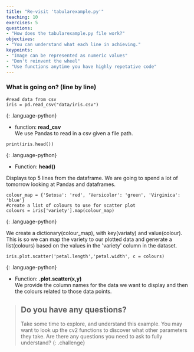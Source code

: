 ```yaml
---
title: "Re-visit 'tabularexample.py'"
teaching: 10
exercises: 5
questions:
- "How does the tabularexample.py file work?"
objectives:
- "You can understand what each line in achieving."
keypoints:
- "Image can be represented as numeric values"
- "Don't reinvent the wheel"
- "Use functions anytime you have highly repetative code"
---
```


### What is going on? (line by line)

```
#read data from csv
iris = pd.read_csv("data/iris.csv")
```
{: .language-python}

* function: **read_csv**  
We use Pandas to read in a csv given a file path.


```
print(iris.head())
```
{: .language-python}

* Function: **head()**

Displays top 5 lines from the dataframe. We are going to spend a lot of tomorrow looking at Pandas and dataframes.

```
colour_map = {'Setosa': 'red', 'Versicolor': 'green', 'Virginica': 'blue'}
#create a list of colours to use for scatter plot
colours = iris['variety'].map(colour_map)
```
{: .language-python}
 
We create a dictionary(colour_map), with key(variaty) and value(colour). This is so we can map the variety to our plotted data and generate a list(colours) based on the values in the 'variety' column in the dataset.

```
iris.plot.scatter('petal.length','petal.width', c = colours)
```
{: .language-python}

* Function: **.plot.scatter(x,y)**  
We provide the column names for the data we want to display and then the colours related to those data points. 


> ## Do you have any questions?
> Take some time to explore, and understand this example. You may want to look up the cv2 functions to discover what other parameters they take. Are there any questions you need to ask to fully understand? 
{: .challenge}


